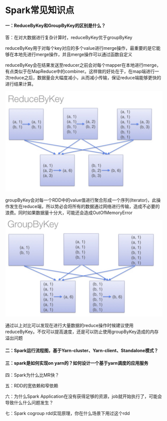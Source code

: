 # Spark常见知识点

#### 一：ReduceByKey和GroupByKey的区别是什么？

答：在对大数据进行复杂计算时，reduceByKey优于groupByKey

reduceByKey用于对每个key对应的多个value进行merge操作，最重要的是它能够在本地先进行merge操作，并且merge操作可以通过函数自定义

reduceByKey会在结果发送至reducer之前会对每个mapper在本地进行merge，有点类似于在MapReduce中的combiner。这样做的好处在于，在map端进行一次reduce之后，数据量会大幅度减小，从而减小传输，保证reduce端能够更快的进行结果计算。

![](../.gitbook/assets/image%20%281%29.png)

groupByKey会对每一个RDD中的value值进行聚合形成一个序列\(Iterator\)，此操作发生在reduce端，所以势必会将所有的数据通过网络进行传输，造成不必要的浪费。同时如果数据量十分大，可能还会造成OutOfMemoryError

![](../.gitbook/assets/image%20%282%29.png)

通过以上对比可以发现在进行大量数据的reduce操作时候建议使用reduceByKey。不仅可以提高速度，还是可以防止使用groupByKey造成的内存溢出问题

#### 二：Spark运行流程图，基于Yarn-cluster、Yarn-client、Standalone模式？

#### 三：spark是如何实现on yarn的？如何设计一个基于yarn调度的应用服务

四：Spark为什么比MR快？

五：RDD的宽依赖和窄依赖

六：为什么Spark Application在没有获得足够的资源，job就开始执行了，可能会导致什么什么问题发生？

七：Spark cogroup rdd实现原理，你在什么场景下用过这个rdd

